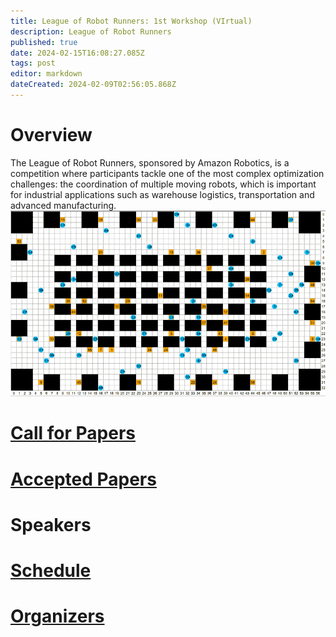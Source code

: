 ```yaml
---
title: League of Robot Runners: 1st Workshop (VIrtual)
description: League of Robot Runners
published: true
date: 2024-02-15T16:08:27.085Z
tags: post
editor: markdown
dateCreated: 2024-02-09T02:56:05.868Z
---
```



# Overview

The League of Robot Runners, sponsored by Amazon Robotics, is a competition where participants tackle one of the most complex optimization challenges: the coordination of multiple moving robots, which is important for industrial applications such as warehouse logistics, transportation and advanced manufacturing.
![warehouse-demo_landing2.gif](/images/warehouse-demo_landing2.gif)


# [Call for Papers](/Posts/virtual_events_2024)


# [Accepted Papers](/Articles)

# Speakers

# [Schedule](/schedule)
# [Organizers](/Organizers)

